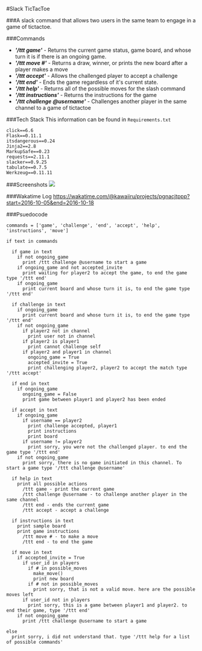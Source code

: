 #Slack TicTacToe

###A slack command that allows two users in the same team to engage in a game of tictactoe.

###Commands
- ***'/ttt game'*** - Returns the current game status, game board, and whose turn it is if there is an ongoing game.
- ***'/ttt move #'*** - Returns a draw, winner, or prints the new board after a player makes a move
- ***'/ttt accept'*** - Allows the challenged player to accept a challenge
- ***'/ttt end'*** - Ends the game regardless of it's current state.
- ***'/ttt help'*** - Returns all of the possible moves for the slash command
- ***'/ttt instructions'*** - Returns the instructions for the game
- ***'/ttt challenge @username'*** - Challenges another player in the same channel to a game of tictactoe

###Tech Stack
This information can be found in `Requirements.txt`
```
click==6.6
Flask==0.11.1
itsdangerous==0.24
Jinja2==2.8
MarkupSafe==0.23
requests==2.11.1
slacker==0.9.25
tabulate==0.7.5
Werkzeug==0.11.11
```

###Screenshots
![](http://i.imgur.com/5liv5Cs.gif)

###Wakatime Log
https://wakatime.com/@kawaiiru/projects/pgnacjtppp?start=2016-10-05&end=2016-10-18

###Psuedocode
```
commands = ['game', 'challenge', 'end', 'accept', 'help', 'instructions', 'move']

if text in commands

  if game in text
    if not ongoing_game
      print /ttt challenge @username to start a game
    if ongoing_game and not accepted_invite
      print waiting for player2 to accept the game, to end the game type '/ttt end'
    if ongoing_game
      print current board and whose turn it is, to end the game type '/ttt end'

  if challenge in text
    if ongoing_game
      print current board and whose turn it is, to end the game type '/ttt end'
    if not ongoing_game
      if player2 not in channel
        print user not in channel
      if player2 is player1
        print cannot challenge self
      if player2 and player1 in channel
        ongoing_game = True
        accepted_invite = True
        print challenging player2, player2 to accept the match type '/ttt accept' 

  if end in text
    if ongoing_game
      ongoing_game = False
      print game between player1 and player2 has been ended

  if accept in text
    if ongoing_game
      if username == player2
        print challenge accepted, player1
        print instructions
        print board
      if username != player2
        print sorry, you were not the challenged player. to end the game type '/ttt end'
    if not ongoing_game
      print sorry, there is no game initiated in this channel. To start a game type '/ttt challenge @username'

  if help in text
    print all possible actions
      /ttt game - print the current game
      /ttt challenge @username - to challenge another player in the same channel
      /ttt end - ends the current game
      /ttt accept - accept a challenge

  if instructions in text
    print sample board
    print game instructions
      /ttt move # - to make a move
      /ttt end - to end the game

  if move in text
    if accepted_invite = True
      if user_id in players
        if # in possible_moves
          make_move()
          print new board
        if # not in possible_moves
          print sorry, that is not a valid move. here are the possible moves left
      if user_id not in players
        print sorry, this is a game between player1 and player2. to end their game, type '/ttt end'
    if not ongoing_game
      print /ttt challenge @username to start a game

else
  print sorry, i did not understand that. type '/ttt help for a list of possible commands'
```